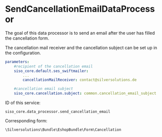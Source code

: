 # SendCancellationEmailDataProcessor

The goal of this data processor is to send an email after the user has filled the cancellation form.

The cancellation mail receiver and the cancellation subject can be set up in the configuration.

``` yaml
parameters:
    #recipient of the cancellation email
    siso_core.default.ses_swiftmailer:
        ...
        cancellationMailReceiver: contact@silversolutions.de

    #cancellation email subject
    siso_core.cancellation.subject: common.cancellation_email_subject
```

ID of this service:

`siso_core.data_processor.send_cancellation_email`
    
Corresponding form:

`\Silversolutions\Bundle\EshopBundle\Form\Cancellation`
